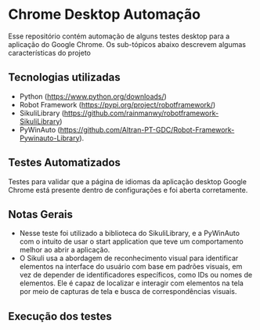 # Chrome Desktop Automação
Esse repositório contém automação de alguns testes desktop para a aplicação do Google Chrome. Os sub-tópicos abaixo descrevem algumas características do projeto

## Tecnologias utilizadas
- Python (https://www.python.org/downloads/)
- Robot Framework (https://pypi.org/project/robotframework/)
- SikuliLibrary (https://github.com/rainmanwy/robotframework-SikuliLibrary)
- PyWinAuto (https://github.com/Altran-PT-GDC/Robot-Framework-Pywinauto-Library).

## Testes Automatizados
Testes para validar que a página de idiomas da aplicação desktop Google Chrome está presente dentro de configurações e foi aberta corretamente.

## Notas Gerais
- Nesse teste foi utilizado a biblioteca do SikuliLibrary, e a PyWinAuto com o intuito de usar o start application que teve um comportamento melhor ao abrir a aplicação.
- O Sikuli usa a abordagem de reconhecimento visual para identificar elementos na interface do usuário com base em padrões visuais, em vez de depender de identificadores específicos, como IDs ou nomes de elementos. Ele é capaz de localizar e interagir com elementos na tela por meio de capturas de tela e busca de correspondências visuais.

## Execução dos testes
